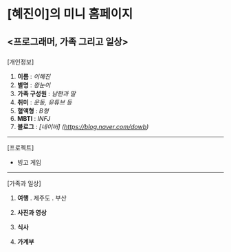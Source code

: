 # [혜진이]의 미니 홈페이지

## <프로그래머, 가족 그리고 일상>

### 

[개인정보]

1. **이름** : *이혜진*
2. **별명** : *왕눈이*
3. **가족 구성원** : *남편과 딸*
4. **취미** : *운동, 유튜브 등*
5. **혈액형** : *B형*
6. **MBTI** : *INFJ*
5. **블로그** : *[네이버] (https://blog.naver.com/dowb)*  

---

[프로젝트]

* 빙고 게임

----

[가족과 일상]


1. **여행**
. 제주도
. 부산

2. **사진과 영상**

3. **식사**

4. **가계부**
